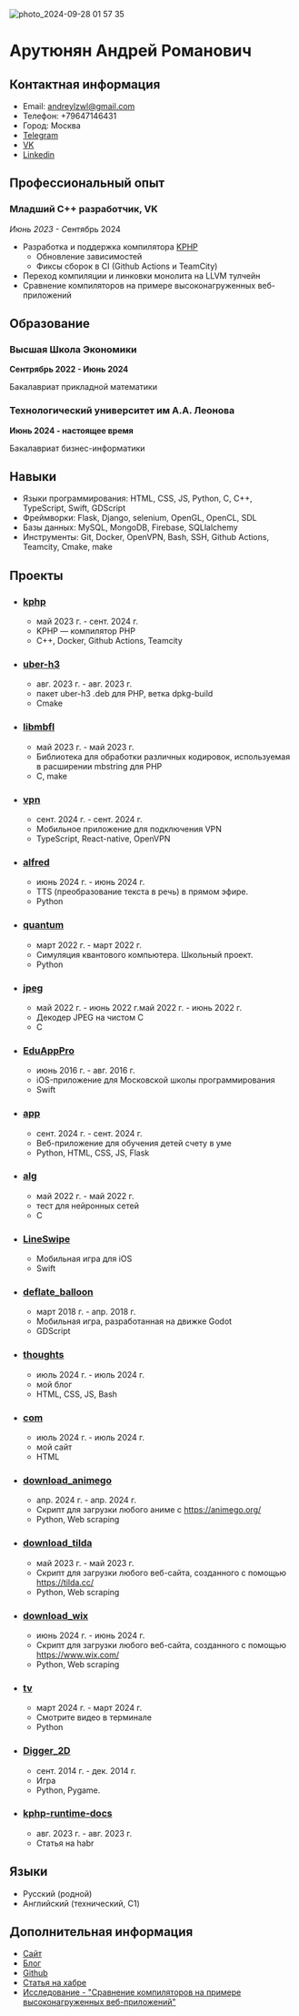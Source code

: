 
![photo_2024-09-28 01 57 35](https://github.com/user-attachments/assets/591f436b-7daa-489a-9ef7-ab84555a8041)


# Арутюнян Андрей Романович

## Контактная информация

- Email: andreylzwl@gmail.com
- Телефон: +79647146431
- Город: Москва
- [Telegram](https://t.me/andarut)
- [VK](https://vk.com/andarut)
- [Linkedin](https://www.linkedin.com/in/andrey-arutiunian-165312203/)

## Профессиональный опыт

### Младший C++ разработчик, VK

*Июнь 2023 - С*ентябрь 2024

- Разработка и поддержка компилятора [KPHP](https://github.com/VKCOM/kphp)
  - Обновление зависимостей
  - Фиксы сборок в CI (Github Actions и TeamCity)
- Переход компиляции и линковки монолита на LLVM тулчейн
- Сравнение компиляторов на примере высоконагруженных веб-приложений

## Образование

### Высшая Школа Экономики

**Сентрябрь 2022 - Июнь 2024**

Бакалавриат прикладной математики

### Технологический университет им А.А. Леонова

**Июнь 2024 - настоящее время**

Бакалавриат бизнес-информатики

## Навыки

- Языки программирования: HTML, CSS, JS, Python, C, C++, TypeScript, Swift, GDScript
- Фреймворки: Flask, Django, selenium, OpenGL, OpenCL, SDL
- Базы данных: MySQL, MongoDB, Firebase, SQLlalchemy
- Инструменты: Git, Docker, OpenVPN, Bash, SSH, Github Actions, Teamcity, Cmake, make

## Проекты

- ### [kphp](https://github.com/andarut/kphp)
  - май 2023 г. - сент. 2024 г.
  - KPHP — компилятор PHP
  - С++, Docker, Github Actions, Teamcity

- ### [uber-h3](https://github.com/andarut/uber-h3)
  - авг. 2023 г. - авг. 2023 г.
  - пакет uber-h3 .deb для PHP, ветка dpkg-build
  - Cmake

- ### [libmbfl](https://github.com/andarut/libmbfl)
  - май 2023 г. - май 2023 г.
  - Библиотека для обработки различных кодировок, используемая в расширении mbstring для PHP
  - C, make

- ### [vpn](https://github.com/andarut/vpn)
  - сент. 2024 г. - сент. 2024 г.
  - Мобильное приложение для подключения VPN
  - TypeScript, React-native, OpenVPN

- ### [alfred](https://github.com/andarut/alfred)
  - июнь 2024 г. - июнь 2024 г.
  - TTS (преобразование текста в речь) в прямом эфире.
  - Python

- ### [quantum](https://github.com/andarut/quantum)
  - март 2022 г. - март 2022 г.
  - Симуляция квантового компьютера. Школьный проект.
  - Python

- ### [jpeg](https://github.com/andarut/jpeg)
  - май 2022 г. - июнь 2022 г.май 2022 г. - июнь 2022 г.
  - Декодер JPEG на чистом C
  - C

- ### [EduAppPro](https://github.com/andarut/EduAppPro)
  - июнь 2016 г. - авг. 2016 г.
  - iOS-приложение для Московской школы программирования
  - Swift

- ### [app](https://github.com/andarut/app)
  - сент. 2024 г. - сент. 2024 г.
  - Веб-приложение для обучения детей счету в уме
  - Python, HTML, CSS, JS, Flask

- ### [alg](https://github.com/andarut/alg)
  - май 2022 г. - май 2022 г.
  - тест для нейронных сетей
  - C

- ### [LineSwipe](https://github.com/andarut/LineSwipe)

  - Мобильная игра для iOS
  - Swift

- ### [deflate_balloon](https://github.com/andarut/deflate_balloon)
  - март 2018 г. - апр. 2018 г.
  - Мобильная игра, разработанная на движке Godot
  - GDScript

- ### [thoughts](https://github.com/andarut/thoughts)
  - июль 2024 г. - июль 2024 г.
  - мой блог
  - HTML, CSS, JS, Bash

- ### [com](https://github.com/andarut/com)
  - июль 2024 г. - июль 2024 г.
  - мой сайт
  - HTML

- ### [download_animego](https://github.com/andarut/download_animego)
  - апр. 2024 г. - апр. 2024 г.
  - Скрипт для загрузки любого аниме с https://animego.org/
  - Python, Web scraping

- ### [download_tilda](https://github.com/andarut/download_tilda)
  - май 2023 г. - май 2023 г.
  - Скрипт для загрузки любого веб-сайта, созданного с помощью https://tilda.cc/
  - Python, Web scraping

- ### [download_wix](https://github.com/andarut/download_wix) 
  - июнь 2024 г. - июнь 2024 г.
  - Скрипт для загрузки любого веб-сайта, созданного с помощью https://www.wix.com/
  - Python, Web scraping

- ### [tv](https://github.com/andarut/tv) 
  - март 2024 г. - март 2024 г.
  - Смотрите видео в терминале
  - Python

- ### [Digger_2D](https://github.com/andarut/Digger_2D)
  - сент. 2014 г. - дек. 2014 г.
  - Игра
  - Python, Pygame.

- ### [kphp-runtime-docs](https://github.com/andarut/kphp-runtime-docs)
  - авг. 2023 г. - авг. 2023 г.
  - Статья на habr

## Языки

- Русский (родной)
- Английский (технический, C1)

## Дополнительная информация

- [Сайт](https://andarut.com/)
- [Блог](https://andarut.github.io/thoughts/)
- [Github](https://github.com/andarut)
- [Статья на хабре](https://habr.com/ru/articles/749792/)
- [Исследование - "Сравнение компиляторов на примере высоконагруженных веб-приложений"](https://disk.yandex.ru/i/E6GJbH_r5ivxbg)
